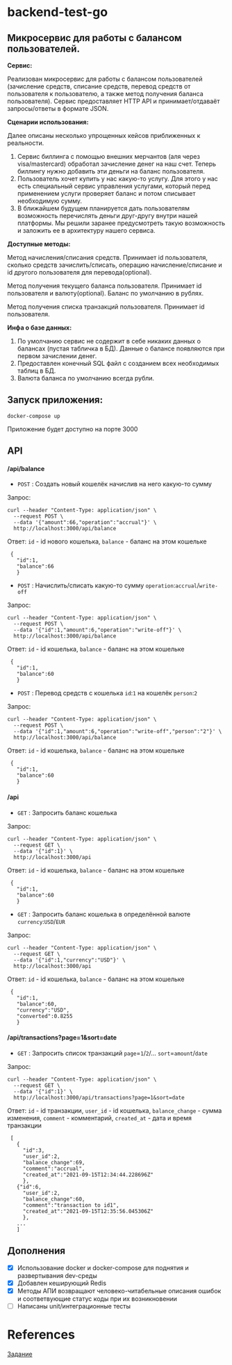 # backend-test-go

## Микросервис для работы с балансом пользователей.

**Сервис:**

Реализован микросервис для работы с балансом пользователей (зачисление средств, списание средств, перевод средств от пользователя к пользователю, а также метод получения баланса пользователя). Сервис предоставляет HTTP API и принимает/отдаваёт запросы/ответы в формате JSON. 

**Сценарии использования:**

Далее описаны несколько упрощенных кейсов приближенных к реальности.
1. Сервис биллинга с помощью внешних мерчантов (аля через visa/mastercard) обработал зачисление денег на наш счет. Теперь биллингу нужно добавить эти деньги на баланс пользователя. 
2. Пользователь хочет купить у нас какую-то услугу. Для этого у нас есть специальный сервис управления услугами, который перед применением услуги проверяет баланс и потом списывает необходимую сумму. 
3. В ближайшем будущем планируется дать пользователям возможность перечислять деньги друг-другу внутри нашей платформы. Мы решили заранее предусмотреть такую возможность и заложить ее в архитектуру нашего сервиса. 

**Доступные методы:**

Метод начисления/списания средств. Принимает id пользователя, сколько средств зачислить/списать, операцию начисление/списание и id другого пользователя для перевода(optional).

Метод получения текущего баланса пользователя. Принимает id пользователя и валюту(optional). Баланс по умолчанию в рублях.

Метод получения списка транзакций пользователя. Принимает id пользователя.

**Инфа о базе данных:**

1. По умолчанию сервис не содержит в себе никаких данных о балансах (пустая табличка в БД). Данные о балансе появляются при первом зачислении денег. 
2. Предоставлен конечный SQL файл с созданием всех необходимых таблиц в БД. 
3. Валюта баланса по умолчанию всегда рубли. 

## Запуск приложения:

```
docker-compose up
```
Приложение будет доступно на порте 3000

## API

#### /api/balance
* `POST` : Создать новый кошелёк начислив на него какую-то сумму

Запрос:
```
curl --header "Content-Type: application/json" \
  --request POST \
  --data '{"amount":66,"operation":"accrual"}' \
  http://localhost:3000/api/balance
```
Ответ: `id` - id нового кошелька, `balance` - баланс на этом кошельке
```
 {
   "id":1,
   "balance":66
   }
```

* `POST` : Начислить/списать какую-то сумму `operation`:`accrual`/`write-off`

Запрос:
```
curl --header "Content-Type: application/json" \
  --request POST \
  --data '{"id":1,"amount":6,"operation":"write-off"}' \
  http://localhost:3000/api/balance
```
Ответ: `id` - id кошелька, `balance` - баланс на этом кошельке
```
 {
   "id":1,
   "balance":60
   }
```

* `POST` : Перевод средств с кошелька `id`:`1` на кошелёк `person`:`2`

Запрос:
```
curl --header "Content-Type: application/json" \
  --request POST \
  --data '{"id":1,"amount":6,"operation":"write-off","person":"2"}' \
  http://localhost:3000/api/balance
```
Ответ: `id` - id кошелька, `balance` - баланс на этом кошельке
```
 {
   "id":1,
   "balance":60
   }
```

#### /api
* `GET` : Запросить баланс кошелька

Запрос:
```
curl --header "Content-Type: application/json" \
  --request GET \
  --data '{"id":1}' \
  http://localhost:3000/api
```
Ответ: `id` - id кошелька, `balance` - баланс на этом кошельке
```
 {
   "id":1,
   "balance":60
   }
```

* `GET` : Запросить баланс кошелька в определённой валюте `currency`:`USD`/`EUR`

Запрос:
```
curl --header "Content-Type: application/json" \
  --request GET \
  --data '{"id":1,"currency":"USD"}' \
  http://localhost:3000/api
```
Ответ: `id` - id кошелька, `balance` - баланс на этом кошельке
```
 {
   "id":1,
   "balance":60,
   "currency":"USD",
   "converted":0.8255
   }
```

#### /api/transactions?page=1&sort=date
* `GET` : Запросить список транзакций `page`=`1`/`2`/... `sort`=`amount`/`date`

Запрос:
```
curl --header "Content-Type: application/json" \
  --request GET \
  --data '{"id":1}' \
  http://localhost:3000/api/transactions?page=1&sort=date
```
Ответ: `id` - id транзакции, `user_id` - id кошелька, `balance_change` - сумма изменения, `comment` - комментарий, `created_at` - дата и время транзакции
```
 [
   {
     "id":3,
     "user_id":2,
     "balance_change":69,
     "comment":"accrual",
     "created_at":"2021-09-15T12:34:44.228696Z"
     },
   {"id":6,
     "user_id":2,
     "balance_change":60,
     "comment":"transaction to id1",
     "created_at":"2021-09-15T12:35:56.045306Z"
     },
   ...
   ]
```


## Дополнения
- [x] Использование docker и docker-compose для поднятия и развертывания dev-среды
- [x] Добавлен кеширующий Redis
- [x] Методы АПИ возвращают человеко-читабельные описания ошибок и соответвующие статус коды при их возникновении
- [ ] Написаны unit/интеграционные тесты

# References
[Задание](https://github.com/avito-tech/autumn-2021-intern-assignment)
